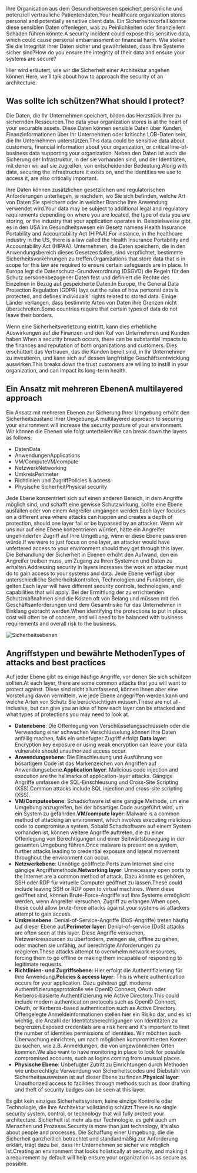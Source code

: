 <span data-ttu-id="3e18f-101">Ihre Organisation aus dem Gesundheitswesen speichert persönliche und potenziell vertrauliche Patientendaten.</span><span class="sxs-lookup"><span data-stu-id="3e18f-101">Your healthcare organization stores personal and potentially sensitive client data.</span></span> <span data-ttu-id="3e18f-102">Ein Sicherheitsvorfall könnte diese sensiblen Daten offenlegen, was zu Peinlichkeiten oder finanziellem Schaden führen könnte.</span><span class="sxs-lookup"><span data-stu-id="3e18f-102">A security incident could expose this sensitive data, which could cause personal embarrassment or financial harm.</span></span> <span data-ttu-id="3e18f-103">Wie stellen Sie die Integrität ihrer Daten sicher und gewährleisten, dass Ihre Systeme sicher sind?</span><span class="sxs-lookup"><span data-stu-id="3e18f-103">How do you ensure the integrity of their data and ensure your systems are secure?</span></span> 

<span data-ttu-id="3e18f-104">Hier wird erläutert, wie wir die Sicherheit einer Architektur angehen können.</span><span class="sxs-lookup"><span data-stu-id="3e18f-104">Here, we'll talk about how to approach the security of an architecture.</span></span>

## <a name="what-should-i-protect"></a><span data-ttu-id="3e18f-105">Was sollte ich schützen?</span><span class="sxs-lookup"><span data-stu-id="3e18f-105">What should I protect?</span></span>

<span data-ttu-id="3e18f-106">Die Daten, die Ihr Unternehmen speichert, bilden das Herzstück Ihrer zu sichernden Ressourcen.</span><span class="sxs-lookup"><span data-stu-id="3e18f-106">The data your organization stores is at the heart of your securable assets.</span></span> <span data-ttu-id="3e18f-107">Diese Daten können sensible Daten über Kunden, Finanzinformationen über Ihr Unternehmen oder kritische LOB-Daten sein, die Ihr Unternehmen unterstützen.</span><span class="sxs-lookup"><span data-stu-id="3e18f-107">This data could be sensitive data about customers, financial information about your organization, or critical line-of-business data supporting your organization.</span></span> <span data-ttu-id="3e18f-108">Neben den Daten ist auch die Sicherung der Infrastruktur, in der sie vorhanden sind, und der Identitäten, mit denen wir auf sie zugreifen, von entscheidender Bedeutung.</span><span class="sxs-lookup"><span data-stu-id="3e18f-108">Along with data, securing the infrastructure it exists on, and the identities we use to access it, are also critically important.</span></span>

<span data-ttu-id="3e18f-109">Ihre Daten können zusätzlichen gesetzlichen und regulatorischen Anforderungen unterliegen, je nachdem, wo Sie sich befinden, welche Art von Daten Sie speichern oder in welcher Branche Ihre Anwendung verwendet wird.</span><span class="sxs-lookup"><span data-stu-id="3e18f-109">Your data may be subject to additional legal and regulatory requirements depending on where you are located, the type of data you are storing, or the industry that your application operates in.</span></span> <span data-ttu-id="3e18f-110">Beispielsweise gibt es in den USA im Gesundheitswesen ein Gesetz namens Health Insurance Portability and Accountability Act (HIPAA).</span><span class="sxs-lookup"><span data-stu-id="3e18f-110">For instance, in the healthcare industry in the US, there is a law called the Health Insurance Portability and Accountability Act (HIPAA).</span></span> <span data-ttu-id="3e18f-111">Unternehmen, die Daten speichern, die in den Anwendungsbereich dieses Gesetzes fallen, sind verpflichtet, bestimmte Sicherheitsvorkehrungen zu treffen.</span><span class="sxs-lookup"><span data-stu-id="3e18f-111">Organizations that store data that is in scope for this law are required to ensure certain safeguards are in place.</span></span> <span data-ttu-id="3e18f-112">In Europa legt die Datenschutz-Grundverordnung (DSGVO) die Regeln für den Schutz personenbezogener Daten fest und definiert die Rechte des Einzelnen in Bezug auf gespeicherte Daten.</span><span class="sxs-lookup"><span data-stu-id="3e18f-112">In Europe, the General Data Protection Regulation (GDPR) lays out the rules of how personal data is protected, and defines individuals' rights related to stored data.</span></span> <span data-ttu-id="3e18f-113">Einige Länder verlangen, dass bestimmte Arten von Daten ihre Grenzen nicht überschreiten.</span><span class="sxs-lookup"><span data-stu-id="3e18f-113">Some countries require that certain types of data do not leave their borders.</span></span>

<span data-ttu-id="3e18f-114">Wenn eine Sicherheitsverletzung eintritt, kann dies erhebliche Auswirkungen auf die Finanzen und den Ruf von Unternehmen und Kunden haben.</span><span class="sxs-lookup"><span data-stu-id="3e18f-114">When a security breach occurs, there can be substantial impacts to the finances and reputation of both organizations and customers.</span></span> <span data-ttu-id="3e18f-115">Dies erschüttert das Vertrauen, das die Kunden bereit sind, in Ihr Unternehmen zu investieren, und kann sich auf dessen langfristige Geschäftsentwicklung auswirken.</span><span class="sxs-lookup"><span data-stu-id="3e18f-115">This breaks down the trust customers are willing to instill in your organization, and can impact its long-term health.</span></span>

## <a name="a-multilayered-approach"></a><span data-ttu-id="3e18f-116">Ein Ansatz mit mehreren Ebenen</span><span class="sxs-lookup"><span data-stu-id="3e18f-116">A multilayered approach</span></span>

<span data-ttu-id="3e18f-117">Ein Ansatz mit mehreren Ebenen zur Sicherung Ihrer Umgebung erhöht den Sicherheitszustand Ihrer Umgebung.</span><span class="sxs-lookup"><span data-stu-id="3e18f-117">A multilayered approach to securing your environment will increase the security posture of your environment.</span></span> <span data-ttu-id="3e18f-118">Wir können die Ebenen wie folgt unterteilen:</span><span class="sxs-lookup"><span data-stu-id="3e18f-118">We can break down the layers as follows:</span></span>

* <span data-ttu-id="3e18f-119">Daten</span><span class="sxs-lookup"><span data-stu-id="3e18f-119">Data</span></span>
* <span data-ttu-id="3e18f-120">Anwendungen</span><span class="sxs-lookup"><span data-stu-id="3e18f-120">Applications</span></span>
* <span data-ttu-id="3e18f-121">VM/Compute</span><span class="sxs-lookup"><span data-stu-id="3e18f-121">VM/compute</span></span>
* <span data-ttu-id="3e18f-122">Netzwerk</span><span class="sxs-lookup"><span data-stu-id="3e18f-122">Networking</span></span>
* <span data-ttu-id="3e18f-123">Umkreis</span><span class="sxs-lookup"><span data-stu-id="3e18f-123">Perimeter</span></span>
* <span data-ttu-id="3e18f-124">Richtlinien und Zugriff</span><span class="sxs-lookup"><span data-stu-id="3e18f-124">Policies & access</span></span>
* <span data-ttu-id="3e18f-125">Physische Sicherheit</span><span class="sxs-lookup"><span data-stu-id="3e18f-125">Physical security</span></span>

<span data-ttu-id="3e18f-126">Jede Ebene konzentriert sich auf einen anderen Bereich, in dem Angriffe möglich sind, und schafft eine gewisse Schutzwirkung, sollte eine Ebene ausfallen oder von einem Angreifer umgangen werden.</span><span class="sxs-lookup"><span data-stu-id="3e18f-126">Each layer focuses on a different area where attacks can happen and creates a depth of protection, should one layer fail or be bypassed by an attacker.</span></span> <span data-ttu-id="3e18f-127">Wenn wir uns nur auf eine Ebene konzentrieren würden, hätte ein Angreifer ungehinderten Zugriff auf Ihre Umgebung, wenn er diese Ebene passieren würde.</span><span class="sxs-lookup"><span data-stu-id="3e18f-127">If we were to just focus on one layer, an attacker would have unfettered access to your environment should they get through this layer.</span></span> <span data-ttu-id="3e18f-128">Die Behandlung der Sicherheit in Ebenen erhöht den Aufwand, den ein Angreifer treiben muss, um Zugang zu Ihren Systemen und Daten zu erhalten.</span><span class="sxs-lookup"><span data-stu-id="3e18f-128">Addressing security in layers increases the work an attacker must do to gain access to your systems and data.</span></span> <span data-ttu-id="3e18f-129">Jede Ebene verfügt über unterschiedliche Sicherheitskontrollen, Technologien und Funktionen, die gelten.</span><span class="sxs-lookup"><span data-stu-id="3e18f-129">Each layer will have different security controls, technologies, and capabilities that will apply.</span></span> <span data-ttu-id="3e18f-130">Bei der Ermittlung der zu errichtenden Schutzmaßnahmen sind die Kosten oft von Belang und müssen mit den Geschäftsanforderungen und dem Gesamtrisiko für das Unternehmen in Einklang gebracht werden.</span><span class="sxs-lookup"><span data-stu-id="3e18f-130">When identifying the protections to put in place, cost will often be of concern, and will need to be balanced with business requirements and overall risk to the business.</span></span>

![Sicherheitsebenen](../media-draft/security-layers.png)

## <a name="types-of-attacks-and-best-practices"></a><span data-ttu-id="3e18f-132">Angriffstypen und bewährte Methoden</span><span class="sxs-lookup"><span data-stu-id="3e18f-132">Types of attacks and best practices</span></span>

<span data-ttu-id="3e18f-133">Auf jeder Ebene gibt es einige häufige Angriffe, vor denen Sie sich schützen sollten.</span><span class="sxs-lookup"><span data-stu-id="3e18f-133">At each layer, there are some common attacks that you will want to protect against.</span></span> <span data-ttu-id="3e18f-134">Diese sind nicht allumfassend, können Ihnen aber eine Vorstellung davon vermitteln, wie jede Ebene angegriffen werden kann und welche Arten von Schutz Sie berücksichtigen müssen.</span><span class="sxs-lookup"><span data-stu-id="3e18f-134">These are not all-inclusive, but can give you an idea of how each layer can be attacked and what types of protections you may need to look at.</span></span>

* <span data-ttu-id="3e18f-135">**Datenebene**: Die Offenlegung von Verschlüsselungsschlüsseln oder die Verwendung einer schwachen Verschlüsselung können Ihre Daten anfällig machen, falls ein unbefugter Zugriff erfolgt.</span><span class="sxs-lookup"><span data-stu-id="3e18f-135">**Data layer**: Encryption key exposure or using weak encryption can leave your data vulnerable should unauthorized access occur.</span></span>
* <span data-ttu-id="3e18f-136">**Anwendungsebene**: Die Einschleusung und Ausführung von bösartigem Code ist das Markenzeichen von Angriffen auf Anwendungsebene.</span><span class="sxs-lookup"><span data-stu-id="3e18f-136">**Application layer**: Malicious code injection and execution are the hallmarks of application-layer attacks.</span></span> <span data-ttu-id="3e18f-137">Gängige Angriffe umfassen die SQL-Einschleusung und Cross-Site Scripting (XSS).</span><span class="sxs-lookup"><span data-stu-id="3e18f-137">Common attacks include SQL injection and cross-site scripting (XSS).</span></span>
* <span data-ttu-id="3e18f-138">**VM/Computeebene**: Schadsoftware ist eine gängige Methode, um eine Umgebung anzugreifen, bei der bösartiger Code ausgeführt wird, um ein System zu gefährden.</span><span class="sxs-lookup"><span data-stu-id="3e18f-138">**VM/compute layer**: Malware is a common method of attacking an environment, which involves executing malicious code to compromise a system.</span></span> <span data-ttu-id="3e18f-139">Sobald Schadsoftware auf einem System vorhanden ist, können weitere Angriffe auftreten, die zu einer Offenlegung von Berechtigungen und einer Seitwärtsbewegung in der gesamten Umgebung führen.</span><span class="sxs-lookup"><span data-stu-id="3e18f-139">Once malware is present on a system, further attacks leading to credential exposure and lateral movement throughout the environment can occur.</span></span>
* <span data-ttu-id="3e18f-140">**Netzwerkebene**: Unnötige geöffnete Ports zum Internet sind eine gängige Angriffsmethode.</span><span class="sxs-lookup"><span data-stu-id="3e18f-140">**Networking layer**: Unnecessary open ports to the Internet are a common method of attack.</span></span> <span data-ttu-id="3e18f-141">Dazu könnte es gehören, SSH oder RDP für virtuelle Computer geöffnet zu lassen.</span><span class="sxs-lookup"><span data-stu-id="3e18f-141">These could include leaving SSH or RDP open to virtual machines.</span></span> <span data-ttu-id="3e18f-142">Wenn diese geöffnet sind, können Brute-Force-Angriffe auf Ihre Systeme ermöglicht werden, wenn Angreifer versuchen, Zugriff zu erlangen.</span><span class="sxs-lookup"><span data-stu-id="3e18f-142">When open, these could allow brute-force attacks against your systems as attackers attempt to gain access.</span></span>
* <span data-ttu-id="3e18f-143">**Umkreisebene**: Denial-of-Service-Angriffe (DoS-Angriffe) treten häufig auf dieser Ebene auf.</span><span class="sxs-lookup"><span data-stu-id="3e18f-143">**Perimeter layer**: Denial-of-service (DoS) attacks are often seen at this layer.</span></span> <span data-ttu-id="3e18f-144">Diese Angriffe versuchen, Netzwerkressourcen zu überfordern, zwingen sie, offline zu gehen, oder machen sie unfähig, auf berechtigte Anforderungen zu reagieren.</span><span class="sxs-lookup"><span data-stu-id="3e18f-144">These attacks attempt to overwhelm network resources, forcing them to go  offline or making them incapable of responding to legitimate requests.</span></span>
* <span data-ttu-id="3e18f-145">**Richtlinien- und Zugriffsebene**: Hier erfolgt die Authentifizierung für Ihre Anwendung.</span><span class="sxs-lookup"><span data-stu-id="3e18f-145">**Policies & access layer**: This is where authentication occurs for your application.</span></span> <span data-ttu-id="3e18f-146">Dazu gehören ggf. moderne Authentifizierungsprotokolle wie OpenID Connect, OAuth oder Kerberos-basierte Authentifizierung wie Active Directory.</span><span class="sxs-lookup"><span data-stu-id="3e18f-146">This could include modern authentication protocols such as OpenID Connect, OAuth, or Kerberos-based authentication such as Active Directory.</span></span> <span data-ttu-id="3e18f-147">Offengelegte Anmeldeinformationen stellen hier ein Risiko dar, und es ist wichtig, die Anzahl der Identitätsberechtigungen von Identitäten zu begrenzen.</span><span class="sxs-lookup"><span data-stu-id="3e18f-147">Exposed credentials are a risk here and it's important to limit the number of identities permissions of identities.</span></span> <span data-ttu-id="3e18f-148">Wir möchten auch Überwachung einrichten, um nach möglichen kompromittierten Konten zu suchen, wie z.B. Anmeldungen, die von ungewöhnlichen Orten kommen.</span><span class="sxs-lookup"><span data-stu-id="3e18f-148">We also want to have monitoring in place to look for possible compromised accounts, such as logins coming from unusual places.</span></span>
* <span data-ttu-id="3e18f-149">**Physische Ebene**: Unbefugter Zutritt zu Einrichtungen durch Methoden wie unberechtigte Verwendung von Sicherheitscodes und Diebstahl von Sicherheitsausweisen ist auf dieser Ebene zu finden.</span><span class="sxs-lookup"><span data-stu-id="3e18f-149">**Physical layer**: Unauthorized access to facilities through methods such as door drafting and theft of security badges can be seen at this layer.</span></span>

<span data-ttu-id="3e18f-150">Es gibt kein einziges Sicherheitssystem, keine einzige Kontrolle oder Technologie, die Ihre Architektur vollständig schützt.</span><span class="sxs-lookup"><span data-stu-id="3e18f-150">There is no single security system, control, or technology that will fully protect your architecture.</span></span> <span data-ttu-id="3e18f-151">Sicherheit ist mehr als nur Technologie, es geht auch um Menschen und Prozesse.</span><span class="sxs-lookup"><span data-stu-id="3e18f-151">Security is more than just technology, it's also about people and processes.</span></span> <span data-ttu-id="3e18f-152">Die Schaffung einer Umgebung, die die Sicherheit ganzheitlich betrachtet und standardmäßig zur Anforderung erklärt, trägt dazu bei, dass Ihr Unternehmen so sicher wie möglich ist.</span><span class="sxs-lookup"><span data-stu-id="3e18f-152">Creating an environment that looks holistically at security, and making it a requirement by default will help ensure your organization is as secure as possible.</span></span>
